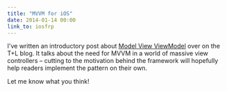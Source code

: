 ```yaml
---
title: "MVVM for iOS"
date: 2014-01-14 00:00
link_to: iosfrp
---
```


I've written an introductory post about [Model View ViewModel](http://www.teehanlax.com/blog/model-view-viewmodel-for-ios/) over on the T+L blog. It talks about the need for MVVM in a world of massive view controllers –&nbsp;cutting to the motivation behind the framework will hopefully help readers implement the pattern on their own.

Let me know what you think!

<!-- more -->

